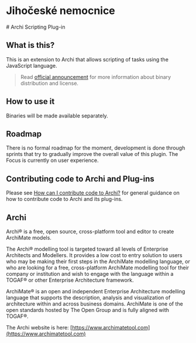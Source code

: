 # Jihočeské nemocnice
﻿# Archi Scripting Plug-in

## What is this?
This is an extension to Archi that allows scripting of tasks using the JavaScript language.

>Read [official announcement](https://www.archimatetool.com/blog/2018/07/02/jarchi/) for more information about binary distribution and license.

## How to use it
Binaries will be made available separately.

## Roadmap
There is no formal roadmap for the moment, development is done through sprints that try to gradually improve the overall value of this plugin. The Focus is currently on user experience.

## Contributing code to Archi and Plug-ins

Please see [How can I contribute code to Archi?](https://github.com/Phillipus/archi/wiki/How-can-I-contribute-code-to-Archi%3F) for general guidance on how to contribute code to Archi and its plug-ins.

## Archi
Archi® is a free, open source, cross-platform tool and editor to create ArchiMate models.

The Archi® modelling tool is targeted toward all levels of Enterprise Architects and Modellers. It provides a low cost to entry solution to users who may be making their first steps in the ArchiMate modelling language, or who are looking for a free, cross-platform ArchiMate modelling tool for their company or institution and wish to engage with the language within a TOGAF® or other Enterprise Architecture framework.

ArchiMate® is an open and independent Enterprise Architecture modelling language that supports the description, analysis and visualization of architecture within and across business domains. ArchiMate is one of the open standards hosted by The Open Group and is fully aligned with TOGAF®.

The Archi website is here: [https://www.archimatetool.com](https://www.archimatetool.com)
